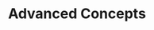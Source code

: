 ---
# metadata # 
title: Advanced Concepts
description: Learn about the more advanced concepts used in {{%productName%}}. 
date: 
# taxonomy #
tags: 
series:
seriesPart:
layout: 
--- 